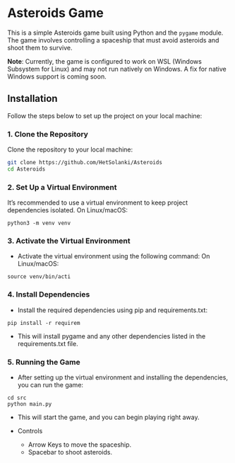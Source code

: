 # Asteroids Game

This is a simple Asteroids game built using Python and the `pygame` module. The game involves controlling a spaceship that must avoid asteroids and shoot them to survive.

**Note**: Currently, the game is configured to work on WSL (Windows Subsystem for Linux) and may not run natively on Windows. A fix for native Windows support is coming soon.

## Installation

Follow the steps below to set up the project on your local machine:

### 1. Clone the Repository

Clone the repository to your local machine:

```bash
git clone https://github.com/HetSolanki/Asteroids
cd Asteroids
```

### 2. Set Up a Virtual Environment

It’s recommended to use a virtual environment to keep project dependencies isolated.
On Linux/macOS:

```
python3 -m venv venv
```

### 3. Activate the Virtual Environment

- Activate the virtual environment using the following command:
  On Linux/macOS:

```
source venv/bin/acti
```

### 4. Install Dependencies

- Install the required dependencies using pip and requirements.txt:

```
pip install -r requirem
```

- This will install pygame and any other dependencies listed in the requirements.txt file.

### 5. Running the Game

- After setting up the virtual environment and installing the dependencies, you can run the game:

```
cd src
python main.py
```

- This will start the game, and you can begin playing right away.

- Controls
  - Arrow Keys to move the spaceship.
  - Spacebar to shoot asteroids.


